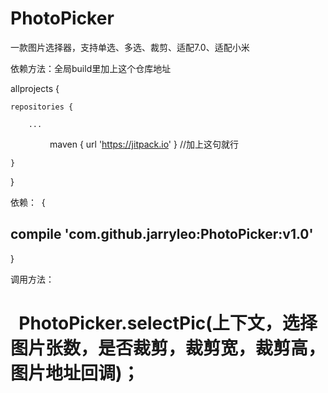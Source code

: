 # PhotoPicker
一款图片选择器，支持单选、多选、裁剪、适配7.0、适配小米

依赖方法：全局build里加上这个仓库地址


allprojects {

	repositories {
        
		...
                
		maven { url 'https://jitpack.io' } //加上这句就行
                
	}
        
}
  
  依赖：
  {
##  	compile 'com.github.jarryleo:PhotoPicker:v1.0'
  }
   

调用方法：

#   PhotoPicker.selectPic(上下文，选择图片张数，是否裁剪，裁剪宽，裁剪高，图片地址回调)；
